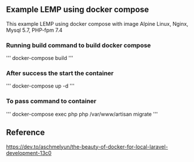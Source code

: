 
## Example LEMP using docker compose

This example LEMP using docker compose with image Alpine Linux, Nginx, Mysql 5.7, PHP-fpm 7.4


### Running build command to build docker compose
'''
docker-compose build
'''

### After success the start the container
'''
docker-compose up -d
'''

### To pass command to container 
'''
docker-compose exec php php /var/www/artisan migrate
'''

## Reference
https://dev.to/aschmelyun/the-beauty-of-docker-for-local-laravel-development-13c0
